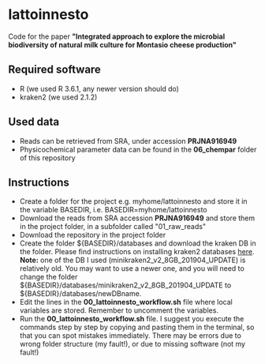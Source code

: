 # lattoinnesto
Code for the paper **"Integrated approach to explore the microbial biodiversity of natural milk culture for Montasio cheese production"**

## Required software
- R (we used R 3.6.1, any newer version should do)
- kraken2 (we used 2.1.2)

## Used data
- Reads can be retrieved from SRA, under accession **PRJNA916949**
- Physicochemical parameter data can be found in the **06_chempar** folder of this repository

## Instructions
- Create a folder for the project e.g. myhome/lattoinnesto and store it in the variable BASEDIR, i.e. BASEDIR=myhome/lattoinnesto
- Download the reads from SRA accession **PRJNA916949** and store them in the project folder, in a subfolder called "01_raw_reads"
- Download the repository in the project folder
- Create the folder ${BASEDIR}/databases and download the kraken DB in the folder. Please find instructions on installing kraken2 databases [here](https://github.com/DerrickWood/kraken2/wiki/Manual#standard-kraken-2-database). **Note:** one of the DB I used (minikraken2_v2_8GB_201904_UPDATE) is relatively old. You may want to use a newer one, and you will need to change the folder ${BASEDIR}/databases/minikraken2_v2_8GB_201904_UPDATE to ${BASEDIR}/databases/newDBname.
- Edit the lines in the **00_lattoinnesto_workflow.sh** file where local variables are stored. Remember to uncomment the variables. 
- Run the **00_lattoinnesto_workflow.sh** file. I suggest you execute the commands step by step by copying and pasting them in the terminal, so that you can spot mistakes immediately. There may be errors due to wrong folder structure (my fault!), or due to missing software (not my fault!)   
